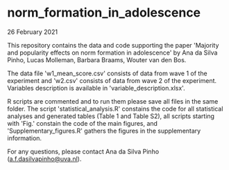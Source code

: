 # norm_formation_in_adolescence

26 February 2021

This repository contains the data and code supporting the paper 'Majority and popularity effects on norm formation in adolescence' by Ana da Silva Pinho, Lucas Molleman, Barbara Braams, Wouter van den Bos.

The data file 'w1_mean_score.csv' consists of data from wave 1 of the experiment and 'w2.csv' consists of data from wave 2 of the experiment. Variables description is available in 'variable_description.xlsx'.

R scripts are commented and to run them please save all files in the same folder. The script 'statistical_analysis.R' constains the code for all statistical analyses and generated tables (Table 1 and Table S2), all scripts starting with 'Fig.' constain the code of the main figures, and 'Supplementary_figures.R' gathers the figures in the supplementary information. 

For any questions, please contact Ana da Silva Pinho (a.f.dasilvapinho@uva.nl).
